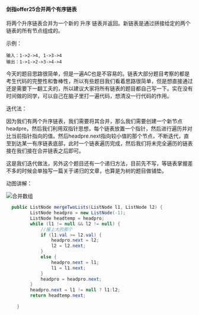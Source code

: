 #### 剑指offer25合并两个有序链表

将两个升序链表合并为一个新的 升序 链表并返回。新链表是通过拼接给定的两个链表的所有节点组成的。 

示例：

```
输入：1->2->4, 1->3->4
输出：1->1->2->3->4->4
```

今天的题目思路很简单，但是一遍AC也是不容易的。链表大部分题目考察的都是考生代码的完整性和鲁棒性，所以有些题目我们看着思路很简单，但是想直接通过还是需要下一翻工夫的，所以建议大家将所有链表的题目都自己写一下。实在没有时间做的同学，可以自己在脑子里打一遍代码，想清没一行代码的作用。

迭代法：

因为我们有两个升序链表，我们需要将其合并，那么我们需要创建一个新节点headpre，然后我们利用双指针思想，每个链表放置一个指针，然后进行遍历并对比当前指针指向的值。然后headpre.next指向较小值的那个节点，不断迭代，直至到达某一有序链表底部，此时一个链表遍历完成，然后我们将未完全遍历的链表接在我们接在合并链表之后即可。

这是我们迭代做法，另外这个题目还有一个递归方法，目前先不写，等链表掌握差不多的时候会单独写一篇关于递归的文章，也算是为树的题目做铺垫。

动图讲解：

![合并数组](https://cdn.jsdelivr.net/gh/tan45du/photobed@master/photo/合并数组.216f4nn4lti8.gif)

```java
  public ListNode mergeTwoLists(ListNode l1, ListNode l2) {
         ListNode headpro = new ListNode(-1);
         ListNode headtemp = headpro;
         while (l1 != null && l2 != null) {
             //接上大的那个
             if (l1.val >= l2.val) {
                 headpro.next = l2;
                 l2 = l2.next;
             }
             else {
                 headpro.next = l1;
                 l1 = l1.next;
             }
             headpro = headpro.next;
         } 
         headpro.next = l1 != null ? l1:l2;
         return headtemp.next;
         
    }
```

